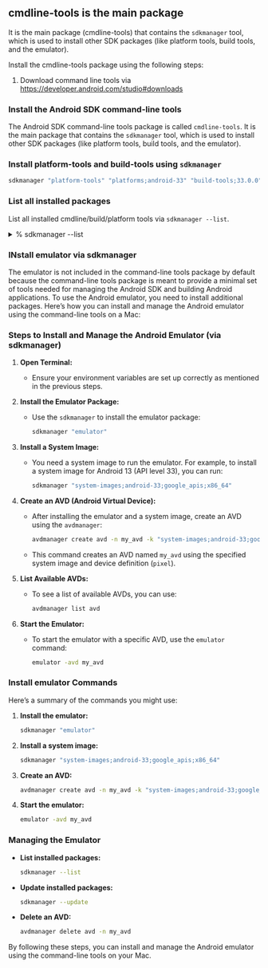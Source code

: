 
## cmdline-tools is the main package

It is the main package (cmdline-tools) that contains the `sdkmanager` tool, which is used to install other SDK packages (like platform tools, build tools, and the emulator).

Install the cmdline-tools package using the following steps:
1. Download command line tools via https://developer.android.com/studio#downloads

### Install the Android SDK command-line tools

The Android SDK command-line tools package is called `cmdline-tools`. It is the main package that contains the `sdkmanager` tool, which is used to install other SDK packages (like platform tools, build tools, and the emulator).

### Install platform-tools and build-tools using `sdkmanager`

```sh
sdkmanager "platform-tools" "platforms;android-33" "build-tools;33.0.0"
```

### List all installed packages

List all installed cmdline/build/platform tools via `sdkmanager --list`.

<details>
<summary>
% sdkmanager --list
</summary>
[=======================================] 100% Computing updates...
Installed packages:
  | Path                                        | Version      | Description                                | Location                                    |
  | ------------------------------------------- | ------------ | ------------------------------------------ | ------------------------------------------- |
  | build-tools;26.0.3                          | 26.0.3       | Android SDK Build-Tools 26.0.3             | build-tools/26.0.3                          |
  | build-tools;33.0.0                          | 33.0.0       | Android SDK Build-Tools 33                 | build-tools/33.0.0                          |
  | emulator                                    | 34.2.15      | Android Emulator                           | emulator                                    |
  | ndk;21.4.7075529                            | 21.4.7075529 | NDK (Side by side) 21.4.7075529            | ndk/21.4.7075529                            |
  | platform-tools                              | 35.0.1       | Android SDK Platform-Tools                 | platform-tools                              |
  | platforms;android-26                        | 2            | Android SDK Platform 26                    | platforms/android-26                        |
  | platforms;android-33                        | 3            | Android SDK Platform 33                    | platforms/android-33                        |
  | system-images;android-26;google_apis;x86_64 | 16           | Google APIs Intel x86_64 Atom System Image | system-images/android-26/google_apis/x86_64 |

Available Packages:
  | Path                                                                                     | Version           | Description                                                           |
  | ---------------------------------------------------------------------------------------- | ----------------- | --------------------------------------------------------------------- |
  | add-ons;addon-google_apis-google-15                                                      | 3                 | Google APIs                                                           |
  | add-ons;addon-google_apis-google-16                                                      | 4                 | Google APIs                                                           |
  | add-ons;addon-google_apis-google-17                                                      | 4                 | Google APIs                                                           |
  | add-ons;addon-google_apis-google-18                                                      | 4                 | Google APIs                                                           |
  | add-ons;addon-google_apis-google-19                                                      | 20                | Google APIs                                                           |
  | add-ons;addon-google_apis-google-21                                                      | 1                 | Google APIs                                                           |
  | add-ons;addon-google_apis-google-22                                                      | 1                 | Google APIs                                                           |
  | add-ons;addon-google_apis-google-23                                                      | 1                 | Google APIs                                                           |
  | add-ons;addon-google_apis-google-24                                                      | 1                 | Google APIs                                                           |
  | build-tools;19.1.0                                                                       | 19.1.0            | Android SDK Build-Tools 19.1                                          |
  | build-tools;20.0.0                                                                       | 20.0.0            | Android SDK Build-Tools 20                                            |
  | build-tools;21.1.2                                                                       | 21.1.2            | Android SDK Build-Tools 21.1.2                                        |
  | build-tools;22.0.1                                                                       | 22.0.1            | Android SDK Build-Tools 22.0.1                                        |
  | build-tools;23.0.1                                                                       | 23.0.1            | Android SDK Build-Tools 23.0.1                                        |
  | build-tools;23.0.2                                                                       | 23.0.2            | Android SDK Build-Tools 23.0.2                                        |
  | build-tools;23.0.3                                                                       | 23.0.3            | Android SDK Build-Tools 23.0.3                                        |
  | build-tools;24.0.0                                                                       | 24.0.0            | Android SDK Build-Tools 24                                            |
  | build-tools;24.0.1                                                                       | 24.0.1            | Android SDK Build-Tools 24.0.1                                        |
  | build-tools;24.0.2                                                                       | 24.0.2            | Android SDK Build-Tools 24.0.2                                        |
  | build-tools;24.0.3                                                                       | 24.0.3            | Android SDK Build-Tools 24.0.3                                        |
  | build-tools;25.0.0                                                                       | 25.0.0            | Android SDK Build-Tools 25                                            |
  | build-tools;25.0.1                                                                       | 25.0.1            | Android SDK Build-Tools 25.0.1                                        |
  | build-tools;25.0.2                                                                       | 25.0.2            | Android SDK Build-Tools 25.0.2                                        |
  | build-tools;25.0.3                                                                       | 25.0.3            | Android SDK Build-Tools 25.0.3                                        |
  | build-tools;26.0.0                                                                       | 26.0.0            | Android SDK Build-Tools 26                                            |
  | build-tools;26.0.1                                                                       | 26.0.1            | Android SDK Build-Tools 26.0.1                                        |
  | build-tools;26.0.2                                                                       | 26.0.2            | Android SDK Build-Tools 26.0.2                                        |
  | build-tools;26.0.3                                                                       | 26.0.3            | Android SDK Build-Tools 26.0.3                                        |
  | build-tools;27.0.0                                                                       | 27.0.0            | Android SDK Build-Tools 27                                            |
  | build-tools;27.0.1                                                                       | 27.0.1            | Android SDK Build-Tools 27.0.1                                        |
  | build-tools;27.0.2                                                                       | 27.0.2            | Android SDK Build-Tools 27.0.2                                        |
  | build-tools;27.0.3                                                                       | 27.0.3            | Android SDK Build-Tools 27.0.3                                        |
  | build-tools;28.0.0                                                                       | 28.0.0            | Android SDK Build-Tools 28                                            |
  | build-tools;28.0.1                                                                       | 28.0.1            | Android SDK Build-Tools 28.0.1                                        |
  | build-tools;28.0.2                                                                       | 28.0.2            | Android SDK Build-Tools 28.0.2                                        |
  | build-tools;28.0.3                                                                       | 28.0.3            | Android SDK Build-Tools 28.0.3                                        |
  | build-tools;29.0.0                                                                       | 29.0.0            | Android SDK Build-Tools 29                                            |
  | build-tools;29.0.1                                                                       | 29.0.1            | Android SDK Build-Tools 29.0.1                                        |
  | build-tools;29.0.2                                                                       | 29.0.2            | Android SDK Build-Tools 29.0.2                                        |
  | build-tools;29.0.3                                                                       | 29.0.3            | Android SDK Build-Tools 29.0.3                                        |
  | build-tools;30.0.0                                                                       | 30.0.0            | Android SDK Build-Tools 30                                            |
  | build-tools;30.0.1                                                                       | 30.0.1            | Android SDK Build-Tools 30.0.1                                        |
  | build-tools;30.0.2                                                                       | 30.0.2            | Android SDK Build-Tools 30.0.2                                        |
  | build-tools;30.0.3                                                                       | 30.0.3            | Android SDK Build-Tools 30.0.3                                        |
  | build-tools;31.0.0                                                                       | 31.0.0            | Android SDK Build-Tools 31                                            |
  | build-tools;32.0.0                                                                       | 32.0.0            | Android SDK Build-Tools 32                                            |
  | build-tools;32.1.0-rc1                                                                   | 32.1.0 rc1        | Android SDK Build-Tools 32.1-rc1                                      |
  | build-tools;33.0.0                                                                       | 33.0.0            | Android SDK Build-Tools 33                                            |
  | build-tools;33.0.1                                                                       | 33.0.1            | Android SDK Build-Tools 33.0.1                                        |
  | build-tools;33.0.2                                                                       | 33.0.2            | Android SDK Build-Tools 33.0.2                                        |
  | build-tools;33.0.3                                                                       | 33.0.3            | Android SDK Build-Tools 33.0.3                                        |
  | build-tools;34.0.0                                                                       | 34.0.0            | Android SDK Build-Tools 34                                            |
  | build-tools;34.0.0-rc1                                                                   | 34.0.0 rc1        | Android SDK Build-Tools 34-rc1                                        |
  | build-tools;34.0.0-rc2                                                                   | 34.0.0 rc2        | Android SDK Build-Tools 34-rc2                                        |
  | build-tools;34.0.0-rc3                                                                   | 34.0.0 rc3        | Android SDK Build-Tools 34-rc3                                        |
  | build-tools;35.0.0                                                                       | 35.0.0            | Android SDK Build-Tools 35                                            |
  | build-tools;35.0.0-rc1                                                                   | 35.0.0 rc1        | Android SDK Build-Tools 35-rc1                                        |
  | build-tools;35.0.0-rc2                                                                   | 35.0.0 rc2        | Android SDK Build-Tools 35-rc2                                        |
  | build-tools;35.0.0-rc3                                                                   | 35.0.0 rc3        | Android SDK Build-Tools 35-rc3                                        |
  | build-tools;35.0.0-rc4                                                                   | 35.0.0 rc4        | Android SDK Build-Tools 35-rc4                                        |
  | cmake;3.10.2.4988404                                                                     | 3.10.2            | CMake 3.10.2.4988404                                                  |
  | cmake;3.18.1                                                                             | 3.18.1            | CMake 3.18.1                                                          |
  | cmake;3.22.1                                                                             | 3.22.1            | CMake 3.22.1                                                          |
  | cmake;3.6.4111459                                                                        | 3.6.4111459       | CMake 3.6.4111459                                                     |
  | cmdline-tools;1.0                                                                        | 1.0               | Android SDK Command-line Tools                                        |
  | cmdline-tools;10.0                                                                       | 10.0              | Android SDK Command-line Tools                                        |
  | cmdline-tools;11.0                                                                       | 11.0              | Android SDK Command-line Tools                                        |
  | cmdline-tools;12.0                                                                       | 12.0              | Android SDK Command-line Tools                                        |
  | cmdline-tools;13.0                                                                       | 13.0              | Android SDK Command-line Tools                                        |
  | cmdline-tools;2.1                                                                        | 2.1               | Android SDK Command-line Tools                                        |
  | cmdline-tools;3.0                                                                        | 3.0               | Android SDK Command-line Tools                                        |
  | cmdline-tools;4.0                                                                        | 4.0               | Android SDK Command-line Tools                                        |
  | cmdline-tools;5.0                                                                        | 5.0               | Android SDK Command-line Tools                                        |
  | cmdline-tools;6.0                                                                        | 6.0               | Android SDK Command-line Tools                                        |
  | cmdline-tools;7.0                                                                        | 7.0               | Android SDK Command-line Tools                                        |
  | cmdline-tools;8.0                                                                        | 8.0               | Android SDK Command-line Tools                                        |
  | cmdline-tools;9.0                                                                        | 9.0               | Android SDK Command-line Tools                                        |
  | cmdline-tools;latest                                                                     | 13.0              | Android SDK Command-line Tools (latest)                               |
  | emulator                                                                                 | 34.2.15           | Android Emulator                                                      |
  | extras;android;m2repository                                                              | 47.0.0            | Android Support Repository                                            |
  | extras;google;auto                                                                       | 2.0               | Android Auto Desktop Head Unit Emulator                               |
  | extras;google;google_play_services                                                       | 49                | Google Play services                                                  |
  | extras;google;instantapps                                                                | 1.9.0             | Google Play Instant Development SDK                                   |
  | extras;google;m2repository                                                               | 58                | Google Repository                                                     |
  | extras;google;market_apk_expansion                                                       | 1                 | Google Play APK Expansion library                                     |
  | extras;google;market_licensing                                                           | 1                 | Google Play Licensing Library                                         |
  | extras;google;simulators                                                                 | 1                 | Android Auto API Simulators                                           |
  | extras;google;webdriver                                                                  | 2                 | Google Web Driver                                                     |
  | extras;m2repository;com;android;support;constraint;constraint-layout-solver;1.0.0        | 1                 | Solver for ConstraintLayout 1.0.0                                     |
  | extras;m2repository;com;android;support;constraint;constraint-layout-solver;1.0.0-alpha4 | 1                 | com.android.support.constraint:constraint-layout-solver:1.0.0-alpha4  |
  | extras;m2repository;com;android;support;constraint;constraint-layout-solver;1.0.0-alpha8 | 1                 | Solver for ConstraintLayout 1.0.0-alpha8                              |
  | extras;m2repository;com;android;support;constraint;constraint-layout-solver;1.0.0-beta1  | 1                 | Solver for ConstraintLayout 1.0.0-beta1                               |
  | extras;m2repository;com;android;support;constraint;constraint-layout-solver;1.0.0-beta2  | 1                 | Solver for ConstraintLayout 1.0.0-beta2                               |
  | extras;m2repository;com;android;support;constraint;constraint-layout-solver;1.0.0-beta3  | 1                 | Solver for ConstraintLayout 1.0.0-beta3                               |
  | extras;m2repository;com;android;support;constraint;constraint-layout-solver;1.0.0-beta4  | 1                 | Solver for ConstraintLayout 1.0.0-beta4                               |
  | extras;m2repository;com;android;support;constraint;constraint-layout-solver;1.0.0-beta5  | 1                 | Solver for ConstraintLayout 1.0.0-beta5                               |
  | extras;m2repository;com;android;support;constraint;constraint-layout-solver;1.0.1        | 1                 | Solver for ConstraintLayout 1.0.1                                     |
  | extras;m2repository;com;android;support;constraint;constraint-layout-solver;1.0.2        | 1                 | Solver for ConstraintLayout 1.0.2                                     |
  | extras;m2repository;com;android;support;constraint;constraint-layout;1.0.0               | 1                 | ConstraintLayout for Android 1.0.0                                    |
  | extras;m2repository;com;android;support;constraint;constraint-layout;1.0.0-alpha4        | 1                 | com.android.support.constraint:constraint-layout:1.0.0-alpha4         |
  | extras;m2repository;com;android;support;constraint;constraint-layout;1.0.0-alpha8        | 1                 | ConstraintLayout for Android 1.0.0-alpha8                             |
  | extras;m2repository;com;android;support;constraint;constraint-layout;1.0.0-beta1         | 1                 | ConstraintLayout for Android 1.0.0-beta1                              |
  | extras;m2repository;com;android;support;constraint;constraint-layout;1.0.0-beta2         | 1                 | ConstraintLayout for Android 1.0.0-beta2                              |
  | extras;m2repository;com;android;support;constraint;constraint-layout;1.0.0-beta3         | 1                 | ConstraintLayout for Android 1.0.0-beta3                              |
  | extras;m2repository;com;android;support;constraint;constraint-layout;1.0.0-beta4         | 1                 | ConstraintLayout for Android 1.0.0-beta4                              |
  | extras;m2repository;com;android;support;constraint;constraint-layout;1.0.0-beta5         | 1                 | ConstraintLayout for Android 1.0.0-beta5                              |
  | extras;m2repository;com;android;support;constraint;constraint-layout;1.0.1               | 1                 | ConstraintLayout for Android 1.0.1                                    |
  | extras;m2repository;com;android;support;constraint;constraint-layout;1.0.2               | 1                 | ConstraintLayout for Android 1.0.2                                    |
  | ndk-bundle                                                                               | 22.1.7171670      | NDK                                                                   |
  | ndk;16.1.4479499                                                                         | 16.1.4479499      | NDK (Side by side) 16.1.4479499                                       |
  | ndk;17.2.4988734                                                                         | 17.2.4988734      | NDK (Side by side) 17.2.4988734                                       |
  | ndk;18.1.5063045                                                                         | 18.1.5063045      | NDK (Side by side) 18.1.5063045                                       |
  | ndk;19.2.5345600                                                                         | 19.2.5345600      | NDK (Side by side) 19.2.5345600                                       |
  | ndk;20.0.5594570                                                                         | 20.0.5594570      | NDK (Side by side) 20.0.5594570                                       |
  | ndk;20.1.5948944                                                                         | 20.1.5948944      | NDK (Side by side) 20.1.5948944                                       |
  | ndk;21.1.6352462                                                                         | 21.1.6352462      | NDK (Side by side) 21.1.6352462                                       |
  | ndk;21.2.6472646                                                                         | 21.2.6472646      | NDK (Side by side) 21.2.6472646                                       |
  | ndk;21.3.6528147                                                                         | 21.3.6528147      | NDK (Side by side) 21.3.6528147                                       |
  | ndk;21.4.7075529                                                                         | 21.4.7075529      | NDK (Side by side) 21.4.7075529                                       |
  | ndk;22.0.7026061                                                                         | 22.0.7026061      | NDK (Side by side) 22.0.7026061                                       |
  | ndk;22.1.7171670                                                                         | 22.1.7171670      | NDK (Side by side) 22.1.7171670                                       |
  | ndk;23.0.7599858                                                                         | 23.0.7599858      | NDK (Side by side) 23.0.7599858                                       |
  | ndk;23.1.7779620                                                                         | 23.1.7779620      | NDK (Side by side) 23.1.7779620                                       |
  | ndk;23.2.8568313                                                                         | 23.2.8568313      | NDK (Side by side) 23.2.8568313                                       |
  | ndk;24.0.8215888                                                                         | 24.0.8215888      | NDK (Side by side) 24.0.8215888                                       |
  | ndk;25.0.8775105                                                                         | 25.0.8775105      | NDK (Side by side) 25.0.8775105                                       |
  | ndk;25.1.8937393                                                                         | 25.1.8937393      | NDK (Side by side) 25.1.8937393                                       |
  | ndk;25.2.9519653                                                                         | 25.2.9519653      | NDK (Side by side) 25.2.9519653                                       |
  | ndk;26.0.10792818                                                                        | 26.0.10792818     | NDK (Side by side) 26.0.10792818                                      |
  | ndk;26.1.10909125                                                                        | 26.1.10909125     | NDK (Side by side) 26.1.10909125                                      |
  | ndk;26.2.11394342                                                                        | 26.2.11394342     | NDK (Side by side) 26.2.11394342                                      |
  | ndk;26.3.11579264                                                                        | 26.3.11579264     | NDK (Side by side) 26.3.11579264                                      |
  | ndk;27.0.11718014                                                                        | 27.0.11718014 rc1 | NDK (Side by side) 27.0.11718014                                      |
  | ndk;27.0.11902837                                                                        | 27.0.11902837 rc2 | NDK (Side by side) 27.0.11902837                                      |
  | platform-tools                                                                           | 35.0.1            | Android SDK Platform-Tools                                            |
  | platforms;android-10                                                                     | 2                 | Android SDK Platform 10                                               |
  | platforms;android-11                                                                     | 2                 | Android SDK Platform 11                                               |
  | platforms;android-12                                                                     | 3                 | Android SDK Platform 12                                               |
  | platforms;android-13                                                                     | 1                 | Android SDK Platform 13                                               |
  | platforms;android-14                                                                     | 4                 | Android SDK Platform 14                                               |
  | platforms;android-15                                                                     | 5                 | Android SDK Platform 15                                               |
  | platforms;android-16                                                                     | 5                 | Android SDK Platform 16                                               |
  | platforms;android-17                                                                     | 3                 | Android SDK Platform 17                                               |
  | platforms;android-18                                                                     | 3                 | Android SDK Platform 18                                               |
  | platforms;android-19                                                                     | 4                 | Android SDK Platform 19                                               |
  | platforms;android-20                                                                     | 2                 | Android SDK Platform 20                                               |
  | platforms;android-21                                                                     | 2                 | Android SDK Platform 21                                               |
  | platforms;android-22                                                                     | 2                 | Android SDK Platform 22                                               |
  | platforms;android-23                                                                     | 3                 | Android SDK Platform 23                                               |
  | platforms;android-24                                                                     | 2                 | Android SDK Platform 24                                               |
  | platforms;android-25                                                                     | 3                 | Android SDK Platform 25                                               |
  | platforms;android-26                                                                     | 2                 | Android SDK Platform 26                                               |
  | platforms;android-27                                                                     | 3                 | Android SDK Platform 27                                               |
  | platforms;android-28                                                                     | 6                 | Android SDK Platform 28                                               |
  | platforms;android-29                                                                     | 5                 | Android SDK Platform 29                                               |
  | platforms;android-30                                                                     | 3                 | Android SDK Platform 30                                               |
  | platforms;android-31                                                                     | 1                 | Android SDK Platform 31                                               |
  | platforms;android-32                                                                     | 1                 | Android SDK Platform 32                                               |
  | platforms;android-33                                                                     | 3                 | Android SDK Platform 33                                               |
  | platforms;android-33-ext4                                                                | 1                 | Android SDK Platform 33-ext4                                          |
  | platforms;android-33-ext5                                                                | 1                 | Android SDK Platform 33-ext5                                          |
  | platforms;android-34                                                                     | 3                 | Android SDK Platform 34                                               |
  | platforms;android-34-ext12                                                               | 1                 | Android SDK Platform 34-ext12                                         |
  | platforms;android-34-ext8                                                                | 1                 | Android SDK Platform 34-ext8                                          |
  | platforms;android-35                                                                     | 1                 | Android SDK Platform 35                                               |
  | platforms;android-7                                                                      | 3                 | Android SDK Platform 7                                                |
  | platforms;android-8                                                                      | 3                 | Android SDK Platform 8                                                |
  | platforms;android-9                                                                      | 2                 | Android SDK Platform 9                                                |
  | platforms;android-TiramisuPrivacySandbox                                                 | 9                 | Android SDK Platform TiramisuPrivacySandbox                           |
  | platforms;android-UpsideDownCakePrivacySandbox                                           | 3                 | Android SDK Platform UpsideDownCakePrivacySandbox                     |
  | platforms;android-VanillaIceCream                                                        | 4                 | Android SDK Platform VanillaIceCream                                  |
  | skiaparser;1                                                                             | 6                 | Layout Inspector image server for API 29-30                           |
  | skiaparser;2                                                                             | 3                 | Layout Inspector image server for API S                               |
  | skiaparser;3                                                                             | 4                 | Layout Inspector image server for API 31-35                           |
  | sources;android-15                                                                       | 2                 | Sources for Android 15                                                |
  | sources;android-16                                                                       | 2                 | Sources for Android 16                                                |
  | sources;android-17                                                                       | 1                 | Sources for Android 17                                                |
  | sources;android-18                                                                       | 1                 | Sources for Android 18                                                |
  | sources;android-19                                                                       | 2                 | Sources for Android 19                                                |
  | sources;android-20                                                                       | 1                 | Sources for Android 20                                                |
  | sources;android-21                                                                       | 1                 | Sources for Android 21                                                |
  | sources;android-22                                                                       | 1                 | Sources for Android 22                                                |
  | sources;android-23                                                                       | 1                 | Sources for Android 23                                                |
  | sources;android-24                                                                       | 1                 | Sources for Android 24                                                |
  | sources;android-25                                                                       | 1                 | Sources for Android 25                                                |
  | sources;android-26                                                                       | 1                 | Sources for Android 26                                                |
  | sources;android-27                                                                       | 1                 | Sources for Android 27                                                |
  | sources;android-28                                                                       | 1                 | Sources for Android 28                                                |
  | sources;android-29                                                                       | 1                 | Sources for Android 29                                                |
  | sources;android-30                                                                       | 1                 | Sources for Android 30                                                |
  | sources;android-31                                                                       | 1                 | Sources for Android 31                                                |
  | sources;android-32                                                                       | 1                 | Sources for Android 32                                                |
  | sources;android-33                                                                       | 1                 | Sources for Android 33                                                |
  | sources;android-34                                                                       | 2                 | Sources for Android 34                                                |
  | system-images;android-10;default;armeabi-v7a                                             | 5                 | ARM EABI v7a System Image                                             |
  | system-images;android-10;default;x86                                                     | 5                 | Intel x86 Atom System Image                                           |
  | system-images;android-10;google_apis;armeabi-v7a                                         | 6                 | Google APIs ARM EABI v7a System Image                                 |
  | system-images;android-10;google_apis;x86                                                 | 6                 | Google APIs Intel x86 Atom System Image                               |
  | system-images;android-14;default;armeabi-v7a                                             | 2                 | ARM EABI v7a System Image                                             |
  | system-images;android-15;default;armeabi-v7a                                             | 5                 | ARM EABI v7a System Image                                             |
  | system-images;android-15;default;x86                                                     | 7                 | Intel x86 Atom System Image                                           |
  | system-images;android-15;google_apis;armeabi-v7a                                         | 6                 | Google APIs ARM EABI v7a System Image                                 |
  | system-images;android-15;google_apis;x86                                                 | 7                 | Google APIs Intel x86 Atom System Image                               |
  | system-images;android-16;default;armeabi-v7a                                             | 6                 | ARM EABI v7a System Image                                             |
  | system-images;android-16;default;mips                                                    | 1                 | MIPS System Image                                                     |
  | system-images;android-16;default;x86                                                     | 7                 | Intel x86 Atom System Image                                           |
  | system-images;android-16;google_apis;armeabi-v7a                                         | 6                 | Google APIs ARM EABI v7a System Image                                 |
  | system-images;android-16;google_apis;x86                                                 | 7                 | Google APIs Intel x86 Atom System Image                               |
  | system-images;android-17;default;armeabi-v7a                                             | 6                 | ARM EABI v7a System Image                                             |
  | system-images;android-17;default;mips                                                    | 1                 | MIPS System Image                                                     |
  | system-images;android-17;default;x86                                                     | 7                 | Intel x86 Atom System Image                                           |
  | system-images;android-17;google_apis;armeabi-v7a                                         | 6                 | Google APIs ARM EABI v7a System Image                                 |
  | system-images;android-17;google_apis;x86                                                 | 7                 | Google APIs Intel x86 Atom System Image                               |
  | system-images;android-18;default;armeabi-v7a                                             | 5                 | ARM EABI v7a System Image                                             |
  | system-images;android-18;default;x86                                                     | 4                 | Intel x86 Atom System Image                                           |
  | system-images;android-18;google_apis;armeabi-v7a                                         | 6                 | Google APIs ARM EABI v7a System Image                                 |
  | system-images;android-18;google_apis;x86                                                 | 6                 | Google APIs Intel x86 Atom System Image                               |
  | system-images;android-19;default;armeabi-v7a                                             | 5                 | ARM EABI v7a System Image                                             |
  | system-images;android-19;default;x86                                                     | 6                 | Intel x86 Atom System Image                                           |
  | system-images;android-19;google_apis;armeabi-v7a                                         | 40                | Google APIs ARM EABI v7a System Image                                 |
  | system-images;android-19;google_apis;x86                                                 | 40                | Google APIs Intel x86 Atom System Image                               |
  | system-images;android-21;android-tv;armeabi-v7a                                          | 3                 | Android TV ARM EABI v7a System Image                                  |
  | system-images;android-21;android-tv;x86                                                  | 3                 | Android TV Intel x86 Atom System Image                                |
  | system-images;android-21;default;arm64-v8a                                               | 4                 | ARM 64 v8a System Image                                               |
  | system-images;android-21;default;armeabi-v7a                                             | 4                 | ARM EABI v7a System Image                                             |
  | system-images;android-21;default;x86                                                     | 5                 | Intel x86 Atom System Image                                           |
  | system-images;android-21;default;x86_64                                                  | 5                 | Intel x86_64 Atom System Image                                        |
  | system-images;android-21;google_apis;arm64-v8a                                           | 32                | Google APIs ARM 64 v8a System Image                                   |
  | system-images;android-21;google_apis;armeabi-v7a                                         | 32                | Google APIs ARM EABI v7a System Image                                 |
  | system-images;android-21;google_apis;x86                                                 | 32                | Google APIs Intel x86 Atom System Image                               |
  | system-images;android-21;google_apis;x86_64                                              | 32                | Google APIs Intel x86_64 Atom System Image                            |
  | system-images;android-22;android-tv;x86                                                  | 3                 | Android TV Intel x86 Atom System Image                                |
  | system-images;android-22;default;arm64-v8a                                               | 2                 | ARM 64 v8a System Image                                               |
  | system-images;android-22;default;armeabi-v7a                                             | 2                 | ARM EABI v7a System Image                                             |
  | system-images;android-22;default;x86                                                     | 6                 | Intel x86 Atom System Image                                           |
  | system-images;android-22;default;x86_64                                                  | 6                 | Intel x86_64 Atom System Image                                        |
  | system-images;android-22;google_apis;arm64-v8a                                           | 26                | Google APIs ARM 64 v8a System Image                                   |
  | system-images;android-22;google_apis;armeabi-v7a                                         | 26                | Google APIs ARM EABI v7a System Image                                 |
  | system-images;android-22;google_apis;x86                                                 | 26                | Google APIs Intel x86 Atom System Image                               |
  | system-images;android-22;google_apis;x86_64                                              | 26                | Google APIs Intel x86_64 Atom System Image                            |
  | system-images;android-23;android-tv;armeabi-v7a                                          | 12                | Android TV ARM EABI v7a System Image                                  |
  | system-images;android-23;android-tv;x86                                                  | 21                | Android TV Intel x86 Atom System Image                                |
  | system-images;android-23;default;arm64-v8a                                               | 7                 | ARM 64 v8a System Image                                               |
  | system-images;android-23;default;armeabi-v7a                                             | 6                 | ARM EABI v7a System Image                                             |
  | system-images;android-23;default;x86                                                     | 10                | Intel x86 Atom System Image                                           |
  | system-images;android-23;default;x86_64                                                  | 10                | Intel x86_64 Atom System Image                                        |
  | system-images;android-23;google_apis;arm64-v8a                                           | 33                | Google APIs ARM 64 v8a System Image                                   |
  | system-images;android-23;google_apis;armeabi-v7a                                         | 33                | Google APIs ARM EABI v7a System Image                                 |
  | system-images;android-23;google_apis;x86                                                 | 33                | Google APIs Intel x86 Atom System Image                               |
  | system-images;android-23;google_apis;x86_64                                              | 33                | Google APIs Intel x86_64 Atom System Image                            |
  | system-images;android-24;android-tv;x86                                                  | 22                | Android TV Intel x86 Atom System Image                                |
  | system-images;android-24;default;arm64-v8a                                               | 9                 | ARM 64 v8a System Image                                               |
  | system-images;android-24;default;armeabi-v7a                                             | 7                 | ARM EABI v7a System Image                                             |
  | system-images;android-24;default;x86                                                     | 8                 | Intel x86 Atom System Image                                           |
  | system-images;android-24;default;x86_64                                                  | 8                 | Intel x86_64 Atom System Image                                        |
  | system-images;android-24;google_apis;arm64-v8a                                           | 29                | Google APIs ARM 64 v8a System Image                                   |
  | system-images;android-24;google_apis;x86                                                 | 27                | Google APIs Intel x86 Atom System Image                               |
  | system-images;android-24;google_apis;x86_64                                              | 27                | Google APIs Intel x86_64 Atom System Image                            |
  | system-images;android-24;google_apis_playstore;x86                                       | 19                | Google Play Intel x86 Atom System Image                               |
  | system-images;android-25;android-tv;x86                                                  | 16                | Android TV Intel x86 Atom System Image                                |
  | system-images;android-25;android-wear;armeabi-v7a                                        | 3                 | Android Wear ARM EABI v7a System Image                                |
  | system-images;android-25;android-wear;x86                                                | 3                 | Android Wear Intel x86 Atom System Image                              |
  | system-images;android-25;default;arm64-v8a                                               | 2                 | ARM 64 v8a System Image                                               |
  | system-images;android-25;default;x86                                                     | 1                 | Intel x86 Atom System Image                                           |
  | system-images;android-25;default;x86_64                                                  | 1                 | Intel x86_64 Atom System Image                                        |
  | system-images;android-25;google_apis;arm64-v8a                                           | 20                | Google APIs ARM 64 v8a System Image                                   |
  | system-images;android-25;google_apis;armeabi-v7a                                         | 18                | Google APIs ARM EABI v7a System Image                                 |
  | system-images;android-25;google_apis;x86                                                 | 18                | Google APIs Intel x86 Atom System Image                               |
  | system-images;android-25;google_apis;x86_64                                              | 18                | Google APIs Intel x86_64 Atom System Image                            |
  | system-images;android-25;google_apis_playstore;x86                                       | 9                 | Google Play Intel x86 Atom System Image                               |
  | system-images;android-26;android-tv;x86                                                  | 14                | Android TV Intel x86 Atom System Image                                |
  | system-images;android-26;android-wear;x86                                                | 4                 | Android Wear Intel x86 Atom System Image                              |
  | system-images;android-26;default;arm64-v8a                                               | 2                 | ARM 64 v8a System Image                                               |
  | system-images;android-26;default;x86                                                     | 1                 | Intel x86 Atom System Image                                           |
  | system-images;android-26;default;x86_64                                                  | 1                 | Intel x86_64 Atom System Image                                        |
  | system-images;android-26;google_apis;arm64-v8a                                           | 3                 | Google APIs ARM 64 v8a System Image                                   |
  | system-images;android-26;google_apis;x86                                                 | 16                | Google APIs Intel x86 Atom System Image                               |
  | system-images;android-26;google_apis;x86_64                                              | 16                | Google APIs Intel x86_64 Atom System Image                            |
  | system-images;android-26;google_apis_playstore;x86                                       | 7                 | Google Play Intel x86 Atom System Image                               |
  | system-images;android-27;android-tv;x86                                                  | 9                 | Android TV Intel x86 Atom System Image                                |
  | system-images;android-27;default;arm64-v8a                                               | 2                 | ARM 64 v8a System Image                                               |
  | system-images;android-27;default;x86                                                     | 1                 | Intel x86 Atom System Image                                           |
  | system-images;android-27;default;x86_64                                                  | 1                 | Intel x86_64 Atom System Image                                        |
  | system-images;android-27;google_apis;arm64-v8a                                           | 3                 | Google APIs ARM 64 v8a System Image                                   |
  | system-images;android-27;google_apis;x86                                                 | 11                | Google APIs Intel x86 Atom System Image                               |
  | system-images;android-27;google_apis_playstore;x86                                       | 3                 | Google Play Intel x86 Atom System Image                               |
  | system-images;android-28;android-tv;x86                                                  | 10                | Android TV Intel x86 Atom System Image                                |
  | system-images;android-28;android-wear;x86                                                | 9                 | Wear OS Intel x86 Atom System Image                                   |
  | system-images;android-28;default;arm64-v8a                                               | 2                 | ARM 64 v8a System Image                                               |
  | system-images;android-28;default;x86                                                     | 4                 | Intel x86 Atom System Image                                           |
  | system-images;android-28;default;x86_64                                                  | 4                 | Intel x86_64 Atom System Image                                        |
  | system-images;android-28;google_apis;arm64-v8a                                           | 2                 | Google APIs ARM 64 v8a System Image                                   |
  | system-images;android-28;google_apis;x86                                                 | 12                | Google APIs Intel x86 Atom System Image                               |
  | system-images;android-28;google_apis;x86_64                                              | 11                | Google APIs Intel x86_64 Atom System Image                            |
  | system-images;android-28;google_apis_playstore;arm64-v8a                                 | 2                 | Google ARM64-V8a Play ARM 64 v8a System Image                         |
  | system-images;android-28;google_apis_playstore;x86                                       | 9                 | Google Play Intel x86 Atom System Image                               |
  | system-images;android-28;google_apis_playstore;x86_64                                    | 8                 | Google Play Intel x86_64 Atom System Image                            |
  | system-images;android-29;android-tv;x86                                                  | 3                 | Android TV Intel x86 Atom System Image                                |
  | system-images;android-29;default;arm64-v8a                                               | 8                 | ARM 64 v8a System Image                                               |
  | system-images;android-29;default;x86                                                     | 8                 | Intel x86 Atom System Image                                           |
  | system-images;android-29;default;x86_64                                                  | 8                 | Intel x86_64 Atom System Image                                        |
  | system-images;android-29;google_apis;arm64-v8a                                           | 13                | Google APIs ARM 64 v8a System Image                                   |
  | system-images;android-29;google_apis;x86                                                 | 12                | Google APIs Intel x86 Atom System Image                               |
  | system-images;android-29;google_apis;x86_64                                              | 12                | Google APIs Intel x86_64 Atom System Image                            |
  | system-images;android-29;google_apis_playstore;arm64-v8a                                 | 9                 | Google Play ARM 64 v8a System Image                                   |
  | system-images;android-29;google_apis_playstore;x86                                       | 8                 | Google Play Intel x86 Atom System Image                               |
  | system-images;android-29;google_apis_playstore;x86_64                                    | 8                 | Google Play Intel x86_64 Atom System Image                            |
  | system-images;android-30;android-tv;x86                                                  | 4                 | Android TV Intel x86 Atom System Image                                |
  | system-images;android-30;android-wear-cn;arm64-v8a                                       | 12                | China version of Wear OS 3 ARM 64 v8a System Image                    |
  | system-images;android-30;android-wear-cn;x86                                             | 12                | China version of Wear OS 3 Intel x86 Atom System Image                |
  | system-images;android-30;android-wear;arm64-v8a                                          | 12                | Wear OS 3 ARM 64 v8a System Image                                     |
  | system-images;android-30;android-wear;x86                                                | 12                | Wear OS 3 Intel x86 Atom System Image                                 |
  | system-images;android-30;aosp_atd;arm64-v8a                                              | 2                 | AOSP ATD ARM 64 v8a System Image                                      |
  | system-images;android-30;aosp_atd;x86                                                    | 1                 | AOSP ATD Intel x86 Atom System Image                                  |
  | system-images;android-30;aosp_atd;x86_64                                                 | 2                 | AOSP ATD Intel x86_64 Atom System Image                               |
  | system-images;android-30;default;arm64-v8a                                               | 2                 | ARM 64 v8a System Image                                               |
  | system-images;android-30;default;x86_64                                                  | 11                | Intel x86_64 Atom System Image                                        |
  | system-images;android-30;google-tv;x86                                                   | 4                 | Google TV Intel x86 Atom System Image                                 |
  | system-images;android-30;google_apis;arm64-v8a                                           | 14                | Google APIs ARM 64 v8a System Image                                   |
  | system-images;android-30;google_apis;x86                                                 | 12                | Google APIs Intel x86 Atom System Image                               |
  | system-images;android-30;google_apis;x86_64                                              | 12                | Google APIs Intel x86_64 Atom System Image                            |
  | system-images;android-30;google_apis_playstore;arm64-v8a                                 | 10                | Google Play ARM 64 v8a System Image                                   |
  | system-images;android-30;google_apis_playstore;x86                                       | 9                 | Google Play Intel x86 Atom System Image                               |
  | system-images;android-30;google_apis_playstore;x86_64                                    | 10                | Google Play Intel x86_64 Atom System Image                            |
  | system-images;android-30;google_atd;arm64-v8a                                            | 2                 | Google APIs ATD ARM 64 v8a System Image                               |
  | system-images;android-30;google_atd;x86                                                  | 1                 | Google APIs ATD Intel x86 Atom System Image                           |
  | system-images;android-30;google_atd;x86_64                                               | 2                 | Google APIs ATD Intel x86_64 Atom System Image                        |
  | system-images;android-31;android-tv;arm64-v8a                                            | 4                 | Android TV ARM 64 v8a System Image                                    |
  | system-images;android-31;android-tv;x86                                                  | 4                 | Android TV Intel x86 Atom System Image                                |
  | system-images;android-31;aosp_atd;arm64-v8a                                              | 1                 | AOSP ATD ARM 64 v8a System Image                                      |
  | system-images;android-31;aosp_atd;x86_64                                                 | 2                 | AOSP ATD Intel x86_64 Atom System Image                               |
  | system-images;android-31;default;arm64-v8a                                               | 4                 | ARM 64 v8a System Image                                               |
  | system-images;android-31;default;x86_64                                                  | 5                 | Intel x86_64 Atom System Image                                        |
  | system-images;android-31;google-tv;arm64-v8a                                             | 4                 | Google TV ARM 64 v8a System Image                                     |
  | system-images;android-31;google-tv;x86                                                   | 4                 | Google TV Intel x86 Atom System Image                                 |
  | system-images;android-31;google_apis;arm64-v8a                                           | 11                | Google APIs ARM 64 v8a System Image                                   |
  | system-images;android-31;google_apis;x86_64                                              | 14                | Google APIs Intel x86_64 Atom System Image                            |
  | system-images;android-31;google_apis_playstore;arm64-v8a                                 | 9                 | Google Play ARM 64 v8a System Image                                   |
  | system-images;android-31;google_apis_playstore;x86_64                                    | 9                 | Google Play Intel x86_64 Atom System Image                            |
  | system-images;android-31;google_atd;arm64-v8a                                            | 1                 | Google APIs ATD ARM 64 v8a System Image                               |
  | system-images;android-31;google_atd;x86_64                                               | 2                 | Google APIs ATD Intel x86_64 Atom System Image                        |
  | system-images;android-32;android-desktop;arm64-v8a                                       | 5                 | Desktop ARM 64 v8a System Image                                       |
  | system-images;android-32;android-desktop;x86_64                                          | 5                 | Desktop Intel x86_64 Atom System Image                                |
  | system-images;android-32;aosp_atd;arm64-v8a                                              | 1                 | AOSP ATD ARM 64 v8a System Image                                      |
  | system-images;android-32;aosp_atd;x86_64                                                 | 1                 | AOSP ATD Intel x86_64 Atom System Image                               |
  | system-images;android-32;default;arm64-v8a                                               | 2                 | ARM 64 v8a System Image                                               |
  | system-images;android-32;default;x86_64                                                  | 2                 | Intel x86_64 Atom System Image                                        |
  | system-images;android-32;google_apis;arm64-v8a                                           | 8                 | Google APIs ARM 64 v8a System Image                                   |
  | system-images;android-32;google_apis;x86_64                                              | 8                 | Google APIs Intel x86_64 Atom System Image                            |
  | system-images;android-32;google_apis_playstore;arm64-v8a                                 | 4                 | Google Play ARM 64 v8a System Image                                   |
  | system-images;android-32;google_apis_playstore;x86_64                                    | 4                 | Google Play Intel x86_64 Atom System Image                            |
  | system-images;android-32;google_atd;arm64-v8a                                            | 1                 | Google APIs ATD ARM 64 v8a System Image                               |
  | system-images;android-32;google_atd;x86_64                                               | 1                 | Google APIs ATD Intel x86_64 Atom System Image                        |
  | system-images;android-33-ext4;google_apis_playstore;arm64-v8a                            | 1                 | Google Play ARM 64 v8a System Image                                   |
  | system-images;android-33-ext4;google_apis_playstore;x86_64                               | 1                 | Google Play Intel x86_64 Atom System Image                            |
  | system-images;android-33-ext5;google_apis_playstore;arm64-v8a                            | 1                 | Google Play ARM 64 v8a System Image                                   |
  | system-images;android-33-ext5;google_apis_playstore;x86_64                               | 1                 | Google Play Intel x86_64 Atom System Image                            |
  | system-images;android-33;android-automotive;arm64-v8a                                    | 3                 | Android Automotive with Google APIs ARM 64 v8a System Image           |
  | system-images;android-33;android-automotive;x86_64                                       | 3                 | Android Automotive with Google APIs Intel x86_64 Atom System Image    |
  | system-images;android-33;android-desktop;arm64-v8a                                       | 4                 | Desktop ARM 64 v8a System Image                                       |
  | system-images;android-33;android-desktop;x86_64                                          | 4                 | Desktop Intel x86_64 Atom System Image                                |
  | system-images;android-33;android-tv;arm64-v8a                                            | 5                 | Android TV ARM 64 v8a System Image                                    |
  | system-images;android-33;android-tv;x86                                                  | 5                 | Android TV Intel x86 Atom System Image                                |
  | system-images;android-33;android-wear;arm64-v8a                                          | 3                 | Wear OS 4 ARM 64 v8a System Image                                     |
  | system-images;android-33;android-wear;x86_64                                             | 3                 | Wear OS 4 Intel x86_64 Atom System Image                              |
  | system-images;android-33;aosp_atd;arm64-v8a                                              | 2                 | AOSP ATD ARM 64 v8a System Image                                      |
  | system-images;android-33;aosp_atd;x86_64                                                 | 2                 | AOSP ATD Intel x86_64 Atom System Image                               |
  | system-images;android-33;default;arm64-v8a                                               | 2                 | ARM 64 v8a System Image                                               |
  | system-images;android-33;default;x86_64                                                  | 2                 | Intel x86_64 Atom System Image                                        |
  | system-images;android-33;google-tv;arm64-v8a                                             | 5                 | Google TV ARM 64 v8a System Image                                     |
  | system-images;android-33;google-tv;x86                                                   | 5                 | Google TV Intel x86 Atom System Image                                 |
  | system-images;android-33;google_apis;arm64-v8a                                           | 15                | Google APIs ARM 64 v8a System Image                                   |
  | system-images;android-33;google_apis;x86_64                                              | 15                | Google APIs Intel x86_64 Atom System Image                            |
  | system-images;android-33;google_apis_playstore;arm64-v8a                                 | 7                 | Google Play ARM 64 v8a System Image                                   |
  | system-images;android-33;google_apis_playstore;x86_64                                    | 7                 | Google Play Intel x86_64 Atom System Image                            |
  | system-images;android-33;google_atd;arm64-v8a                                            | 2                 | Google APIs ATD ARM 64 v8a System Image                               |
  | system-images;android-33;google_atd;x86_64                                               | 2                 | Google APIs ATD Intel x86_64 Atom System Image                        |
  | system-images;android-34-ext10;google_apis_playstore;arm64-v8a                           | 2                 | Google Play ARM 64 v8a System Image                                   |
  | system-images;android-34-ext10;google_apis_playstore;x86_64                              | 2                 | Google Play Intel x86_64 Atom System Image                            |
  | system-images;android-34-ext11;google_apis_playstore;arm64-v8a                           | 1                 | Google Play ARM 64 v8a System Image                                   |
  | system-images;android-34-ext11;google_apis_playstore;x86_64                              | 1                 | Google Play Intel x86_64 Atom System Image                            |
  | system-images;android-34-ext12;google_apis_playstore;arm64-v8a                           | 1                 | Google Play ARM 64 v8a System Image                                   |
  | system-images;android-34-ext12;google_apis_playstore;x86_64                              | 1                 | Google Play Intel x86_64 Atom System Image                            |
  | system-images;android-34-ext8;google_apis_playstore;arm64-v8a                            | 2                 | Google Play ARM 64 v8a System Image                                   |
  | system-images;android-34-ext8;google_apis_playstore;x86_64                               | 2                 | Google Play Intel x86_64 Atom System Image                            |
  | system-images;android-34;android-tv;arm64-v8a                                            | 3                 | Android TV ARM 64 v8a System Image                                    |
  | system-images;android-34;android-tv;x86                                                  | 3                 | Android TV Intel x86 Atom System Image                                |
  | system-images;android-34;aosp_atd;arm64-v8a                                              | 2                 | AOSP ATD ARM 64 v8a System Image                                      |
  | system-images;android-34;aosp_atd;x86_64                                                 | 2                 | AOSP ATD Intel x86_64 Atom System Image                               |
  | system-images;android-34;default;arm64-v8a                                               | 4                 | ARM 64 v8a System Image                                               |
  | system-images;android-34;default;x86_64                                                  | 4                 | Intel x86_64 Atom System Image                                        |
  | system-images;android-34;google-tv;arm64-v8a                                             | 3                 | Google TV ARM 64 v8a System Image                                     |
  | system-images;android-34;google-tv;x86                                                   | 3                 | Google TV Intel x86 Atom System Image                                 |
  | system-images;android-34;google_apis;arm64-v8a                                           | 13                | Google APIs ARM 64 v8a System Image                                   |
  | system-images;android-34;google_apis;x86_64                                              | 13                | Google APIs Intel x86_64 Atom System Image                            |
  | system-images;android-34;google_apis_playstore;arm64-v8a                                 | 13                | Google Play ARM 64 v8a System Image                                   |
  | system-images;android-34;google_apis_playstore;x86_64                                    | 13                | Google Play Intel x86_64 Atom System Image                            |
  | system-images;android-34;google_atd;arm64-v8a                                            | 1                 | Google APIs ATD ARM 64 System Image                                   |
  | system-images;android-34;google_atd;x86_64                                               | 1                 | Google APIs ATD Intel x86_64 Atom System Image                        |
  | system-images;android-35;google_apis;arm64-v8a                                           | 6                 | Google APIs ARM 64 v8a System Image                                   |
  | system-images;android-35;google_apis;x86_64                                              | 6                 | Google APIs Intel x86_64 Atom System Image                            |
  | system-images;android-35;google_apis_playstore;arm64-v8a                                 | 6                 | Google Play ARM 64 v8a System Image                                   |
  | system-images;android-35;google_apis_playstore;x86_64                                    | 6                 | Google Play Intel x86_64 Atom System Image                            |
  | system-images;android-TiramisuPrivacySandbox;google_apis;arm64-v8a                       | 1                 | Google APIs ARM 64 v8a System Image                                   |
  | system-images;android-TiramisuPrivacySandbox;google_apis;x86_64                          | 1                 | Google APIs Intel x86_64 Atom System Image                            |
  | system-images;android-TiramisuPrivacySandbox;google_apis_playstore;arm64-v8a             | 9                 | Google Play ARM 64 v8a System Image                                   |
  | system-images;android-TiramisuPrivacySandbox;google_apis_playstore;x86_64                | 9                 | Google Play Intel x86_64 Atom System Image                            |
  | system-images;android-UpsideDownCakePrivacySandbox;google_apis_playstore;arm64-v8a       | 3                 | Google Play ARM 64 v8a System Image                                   |
  | system-images;android-UpsideDownCakePrivacySandbox;google_apis_playstore;x86_64          | 3                 | Google Play Intel x86_64 Atom System Image                            |
  | system-images;android-VanillaIceCream;google_apis;arm64-v8a                              | 5                 | Google APIs ARM 64 v8a System Image                                   |
  | system-images;android-VanillaIceCream;google_apis;x86_64                                 | 5                 | Google APIs Intel x86_64 Atom System Image                            |
  | system-images;android-VanillaIceCream;google_apis_playstore;arm64-v8a                    | 5                 | Google Play ARM 64 v8a System Image                                   |
  | system-images;android-VanillaIceCream;google_apis_playstore;x86_64                       | 5                 | Google Play Intel x86_64 Atom System Image                            |
  | system-images;android-VanillaIceCream;google_apis_ps16k;arm64-v8a                        | 1                 | Google APIs Experimental 16k Page Size ARM 64 v8a System Image        |
  | system-images;android-VanillaIceCream;google_apis_ps16k;x86_64                           | 1                 | Google APIs Experimental 16k Page Size Intel x86_64 Atom System Image |
</details>

### INstall emulator via sdkmanager

The emulator is not included in the command-line tools package by default because the command-line tools package is meant to provide a minimal set of tools needed for managing the Android SDK and building Android applications. To use the Android emulator, you need to install additional packages. Here’s how you can install and manage the Android emulator using the command-line tools on a Mac:

### Steps to Install and Manage the Android Emulator (via sdkmanager)

1. **Open Terminal:**
   - Ensure your environment variables are set up correctly as mentioned in the previous steps.

2. **Install the Emulator Package:**
   - Use the `sdkmanager` to install the emulator package:
     ```sh
     sdkmanager "emulator"
     ```

3. **Install a System Image:**
   - You need a system image to run the emulator. For example, to install a system image for Android 13 (API level 33), you can run:
     ```sh
     sdkmanager "system-images;android-33;google_apis;x86_64"
     ```

4. **Create an AVD (Android Virtual Device):**
   - After installing the emulator and a system image, create an AVD using the `avdmanager`:
     ```sh
     avdmanager create avd -n my_avd -k "system-images;android-33;google_apis;x86_64" -d pixel
     ```
   - This command creates an AVD named `my_avd` using the specified system image and device definition (`pixel`).

5. **List Available AVDs:**
   - To see a list of available AVDs, you can use:
     ```sh
     avdmanager list avd
     ```

6. **Start the Emulator:**
   - To start the emulator with a specific AVD, use the `emulator` command:
     ```sh
     emulator -avd my_avd
     ```

### Install emulator Commands

Here’s a summary of the commands you might use:

1. **Install the emulator:**
   ```sh
   sdkmanager "emulator"
   ```

2. **Install a system image:**
   ```sh
   sdkmanager "system-images;android-33;google_apis;x86_64"
   ```

3. **Create an AVD:**
   ```sh
   avdmanager create avd -n my_avd -k "system-images;android-33;google_apis;x86_64" -d pixel
   ```

4. **Start the emulator:**
   ```sh
   emulator -avd my_avd
   ```

### Managing the Emulator

- **List installed packages:**
  ```sh
  sdkmanager --list
  ```

- **Update installed packages:**
  ```sh
  sdkmanager --update
  ```

- **Delete an AVD:**
  ```sh
  avdmanager delete avd -n my_avd
  ```

By following these steps, you can install and manage the Android emulator using the command-line tools on your Mac.

